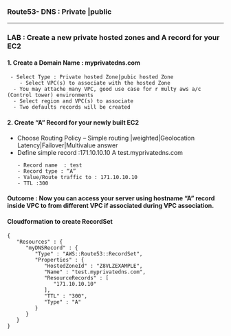 
### Route53- DNS : Private |public
-------------------------------------------------------

### LAB : Create a new private hosted zones and A record for your EC2
#### 1. Create a Domain Name : myprivatedns.com  
```
 - Select Type : Private hosted Zone|pubic hosted Zone  
	- Select VPC(s) to associate with the hosted Zone
  - You may attache many VPC, good use case for r multy aws a/c (Control tower) environments
  - Select region and VPC(s) to associate
  - Two defaults records will be created
```
#### 2.	Create “A” Record for your newly built EC2 
- Choose Routing Policy – Simple routing |weighted|Geolocation Latency|Failover|Multivalue answer 
- Define simple record :171.10.10.10  A test.myprivatedns.com
  ```
  - Record name  : test
  - Record type : “A”
  - Value/Route traffic to : 171.10.10.10
  - TTL :300
  ```
####	Outcome : Now you can access your server using hostname “A” record inside VPC to from different VPC if associated during VPC association.

####   Cloudformation to create RecordSet
```
{
   "Resources" : {
      "myDNSRecord" : {
         "Type" : "AWS::Route53::RecordSet",
         "Properties" : {
            "HostedZoneId" : "Z8VLZEXAMPLE",
            "Name" : "test.myprivatedns.com",
            "ResourceRecords" : [
               "171.10.10.10"
            ],
            "TTL" : "300",
            "Type" : "A"
         }
      }
   }
}
```
